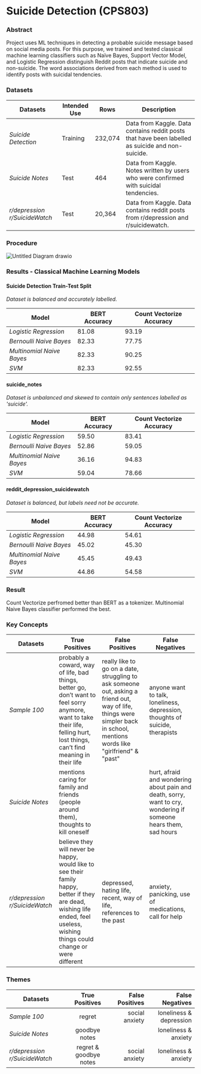 # Suicide Detection (CPS803)
### Abstract 
Project uses ML techniques in detecting a probable suicide message based on social media posts. 
For this purpose, we trained and tested classical machine learning classifiers such as Naïve Bayes, Support Vector Model, and Logistic Regression distinguish Reddit posts that indicate suicide and non-suicide.
The word associations derived from each method is used to identify posts with suicidal tendencies.

### Datasets <br>
 <table>
    <thead>
      <tr>
        <th>Datasets</th>
        <th>Intended Use</th>
        <th>Rows</th>
        <th>Description</th>
      </tr>
    </thead>
    <tbody>
        <tr>
            <td><i>Suicide Detection</i></td>
            <td>Training</td>
            <td>232,074</td>
            <td>Data from Kaggle. Data contains reddit posts that have been labelled as suicide and non-suicide.</td>
        </tr>
        <tr>
            <td><i>Suicide Notes</i></td>
            <td>Test</td>
            <td>464</td>
            <td>Data from Kaggle. Notes written by users who were confirmed with suicidal tendencies.</td>
        </tr>
            <tr>
            <td><i>r/depression r/SuicideWatch</i></td>
            <td>Test</td>
            <td>20,364</td>
            <td>Data from Kaggle. Data contains reddit posts from r/depression and r/suicidewatch.</td>
        </tr>
    </tbody>
  </table>
  
### Procedure
![Untitled Diagram drawio](https://user-images.githubusercontent.com/55416635/142925329-23ffc099-be9a-44a6-9583-97bd35442513.png)
### Results - Classical Machine Learning Models

#### Suicide Detection Train-Test Split <br>
<i>Dataset is balanced and accurately labelled. </i>
<table>
    <thead>
      <tr>
        <th>Model</th>
        <th>BERT Accuracy</th>
        <th>Count Vectorize Accuracy</th>
      </tr>
    </thead>
    <tbody>
        <tr>
            <td><i>Logistic Regression</i></td>
            <td>81.08</td>
            <td>93.19</td>
        </tr>
        <tr>
            <td><i>Bernoulli Naive Bayes</i></td>
            <td>82.33</td>
            <td>77.75</td>
        </tr>
            <tr>
            <td><i>Multinomial Naive Bayes</i></td>
            <td>82.33</td>
            <td>90.25</td>
        </tr>
        </tr>
            <tr>
            <td><i>SVM</i></td>
            <td>82.33</td>
            <td>92.55</td>
        </tr>
    </tbody>
  </table>


#### suicide_notes <br>
<i>Dataset is unbalanced and skewed to contain only sentences labelled as 'suicide'. </i>
<table>
    <thead>
      <tr>
        <th>Model</th>
        <th>BERT Accuracy</th>
        <th>Count Vectorize Accuracy</th>
      </tr>
    </thead>
    <tbody>
        <tr>
            <td><i>Logistic Regression</i></td>
            <td>59.50</td>
            <td>83.41</td>
        </tr>
        <tr>
            <td><i>Bernoulli Naive Bayes</i></td>
            <td>52.86</td>
            <td>59.05</td>
        </tr>
            <tr>
            <td><i>Multinomial Naive Bayes</i></td>
            <td>36.16</td>
            <td>94.83</td>
        </tr>
        </tr>
            <tr>
            <td><i>SVM</i></td>
            <td>59.04</td>
            <td>78.66</td>
        </tr>
    </tbody>
  </table>

#### reddit_depression_suicidewatch <br>
<i>Dataset is balanced, but labels need not be accurate. </i>
<table>
    <thead>
      <tr>
        <th>Model</th>
        <th>BERT Accuracy</th>
        <th>Count Vectorize Accuracy</th>
      </tr>
    </thead>
    <tbody>
        <tr>
            <td><i>Logistic Regression</i></td>
            <td>44.98</td>
            <td>54.61</td>
        </tr>
        <tr>
            <td><i>Bernoulli Naive Bayes</i></td>
            <td>45.02</td>
            <td>45.30</td>
        </tr>
            <tr>
            <td><i>Multinomial Naive Bayes</i></td>
            <td>45.45</td>
            <td>49.43</td>
        </tr>
        </tr>
            <tr>
            <td><i>SVM</i></td>
            <td>44.86</td>
            <td>54.58</td>
        </tr>
    </tbody>
  </table>

### Result
Count Vectorize perfromed better than BERT as a tokenizer.
Multinomial Naive Bayes classifier performed the best.

### Key Concepts <br>
 <table>
    <thead>
      <tr>
        <th>Datasets</th>
        <th>True Positives</th>
        <th>False Positives</th>
        <th>False Negatives</th>
      </tr>
    </thead>
    <tbody>
        <tr>
            <td><i>Sample 100</i></td>
            <td>probably a coward, way of life, bad things, better go, don’t want to feel sorry anymore, want to take their life, felling hurt, lost things, can’t find meaning in their life</td>
            <td>really like to go on a date, struggling to ask someone out, asking a friend out, way of life, things were simpler back in school, mentions words like "girlfriend" & "past"</td>
            <td>anyone want to talk, loneliness, depression, thoughts of suicide, therapists</td>
        </tr>
        <tr>
            <td><i>Suicide Notes</i></td>
            <td>mentions caring for family and friends (people around them), thoughts to kill oneself</td>
            <td></td>
            <td>hurt, afraid and wondering about pain and death, sorry, want to cry, wondering if someone hears them, sad hours</td>
        </tr>
            <tr>
            <td><i>r/depression r/SuicideWatch</i></td>
            <td>believe they will never be happy, would like to see their family happy, better if they are dead, wishing life ended, feel useless, wishing things could change or were different</td>
            <td>depressed, hating life, recent, way of life, references to the past</td>
            <td>anxiety, panicking, use of medications, call for help</td>
        </tr>
    </tbody>
  </table>

### Themes <br>
| Datasets                     | True Positives        | False Positives | False Negatives         |
| -----------------------------|:---------------------:| ---------------:| -----------------------:|
| *Sample 100*                 | regret                | social anxiety  | loneliness & depression |
| *Suicide Notes*              | goodbye notes         |                 | loneliness & anxiety    |
| *r/depression r/SuicideWatch*| regret & goodbye notes| social anxiety  | loneliness & anxiety    |

